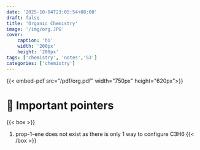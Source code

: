 ```yaml
---
date: '2025-10-04T23:05:54+08:00'
draft: false
title: 'Organic Chemistry'
image: '/img/org.JPG'
cover: 
    caption: 'hi'
    width: '200px' 
    height: '200px' 
tags: ['chemistry', 'notes','S3']
categories: ['chemistry']
---
```


<!--more-->
{{< embed-pdf src="/pdf/org.pdf" width="750px" height="620px">}}

# 🚨 Important pointers
{{< box >}}
1. prop-1-ene does not exist as there is only 1 way to configure C3H6
{{< /box >}}